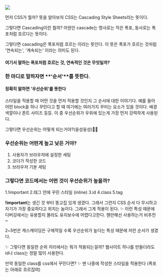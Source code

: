 ![](https://velog.velcdn.com/images/beerish/post/c0ee8462-a481-4715-81ec-6ef8db508e5a/image.png)

먼저 CSS가 뭘까? 뜻을 알아보자
CSS는 Cascading Style Sheets라는 뜻이다.

그렇다면 Cascading이란 뭘까?
어원인 cascade는 명사로는 작은 폭포, 동사로는 폭포처럼 흐르다는 뜻이다.

그렇다면 cascading은 폭포처럼 흐르는 이라는 뜻인다.
이 뜻은 폭포가 흐르는 것처럼 '연속되는', '계속되는' 이라는 의미도 된다.



#### 여기서 말하는 **폭포처럼 흐르는 것, 연속적인 것**은 무엇일까?



### 한 마디로 말하자면 **'순서'**를 뜻한다.


#### 정확히 말하면 '**우선순위**'를 뜻한다


스타일을 적용할 때 어떤 것을 먼저 적용할 것인지 그 순서에 대한 이야기다.
예를 들어 어떤 block을 하나 꾸민다고 할 때 여기에는 여러가지 꾸미는 요소가 있을 것이다. 배경색깔이나 폰트 사이즈 등등. 이 중 우선순위가 우위에 있는게 가장 먼저 강력하게 사용된다. 
 


그렇다면 우선순위는 어떻게 되는거야?(웅성웅성)👥👥
### 우선순위는 어떤게 높고 낮은 거야?

1. 사용자가 브라우저에 설정한 세팅 
2. 코더가 작성한 코드
3. 브라우저 기본 세팅 



### 그렇다면 코드에서는 어떤 것이 우선순위가 높을까?


1.!important
2.태그 안에 꾸민 스타일 (inline)
3.id
4.class
5.tag

**!important**는 생긴 것 부터 똥고집 있게 생겼다. 그래서 그런지 CSS 순서 다 무시하고 자기가 가장 중요하다고 외치는 놈이다. 그래서 그게 적용이 된다.
✨ 이런 특성 때문에 디버깅에서는 유용할지 몰라도 유지보수에 어렵다고한다. 웬만해선 사용하는거 비추천~

2~5번은 캐스캐이딩은 구체적일 수록 우선순위가 높다는 특성 때문에 저런 순서가 생겼다.


✨ 그렇다면 동일한 순위 끼리에서는 뭐가 적용되는걸까?
웹사이트 하나를 만들더라도 id나 class는 정말 많이 사용한다.

만약 동일한 class를 css에서 꾸민다면?
✨ 맨 나중에 작성한 스타일을 적용한다 (폭포는 아래로 흐르잖여)



